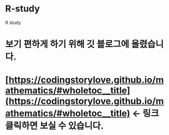 # R-study
R study

# 보기 편하게 하기 위해 깃 블로그에 올렸습니다. 
# [https://codingstorylove.github.io/mathematics/#wholetoc__title](https://codingstorylove.github.io/mathematics/#wholetoc__title)  <- 링크클릭하면 보실 수 있습니다.
